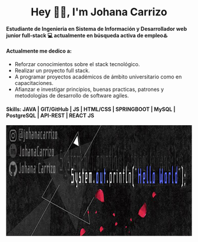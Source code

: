 
<h1 align="center"> Hey 👋🏽, I'm Johana Carrizo </h1>

#### Estudiante de Ingenieria en Sistema de Información y Desarrollador web junior full-stack 💻 actualmente en **búsqueda activa** de empleo♨️

#### Actualmente me dedico a:

- Reforzar conocimientos sobre el stack tecnológico.
- Realizar un proyecto full stack.
- A programar proyectos académicos de ámbito universitario como en capacitaciones. 
- Afianzar e investigar principios, buenas practicas, patrones y metodologías de desarrollo de software agiles.

#### Skills: JAVA | GIT/GitHub | JS | HTML/CSS | SPRINGBOOT | MySQL | PostgreSQL | API-REST | REACT JS

<p align="center">
<img src = "BannerGitHub.jpg" width = 1000 height = 300 >
